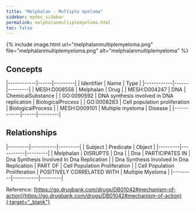 ```yaml
---
title: "Melphalan - Multiple myeloma"
sidebar: mydoc_sidebar
permalink: melphalanmultiplemyeloma.html
toc: false 
---
```


{% include image.html url="melphalanmultiplemyeloma.png" file="melphalanmultiplemyeloma.png" alt="melphalanmultiplemyeloma" %}

## Concepts

|------------|------|---------|
| Identifier | Name | Type    |
|------------|------|---------|
| MESH:D008558 | Melphalan | Drug |
| MESH:D004247 | DNA | ChemicalSubstance |
| GO:0090592 | DNA synthesis involved in DNA replication | BiologicalProcess |
| GO:0008283 | Cell population proliferation | BiologicalProcess |
| MESH:D009101 | Multiple myeloma | Disease |
|------------|------|---------|

## Relationships

|---------|-----------|---------|
| Subject | Predicate | Object  |
|---------|-----------|---------|
| Melphalan | DISRUPTS | Dna |
| Dna | PARTICIPATES IN | Dna Synthesis Involved In Dna Replication |
| Dna Synthesis Involved In Dna Replication | PART OF | Cell Population Proliferation |
| Cell Population Proliferation | POSITIVELY CORRELATED WITH | Multiple Myeloma |
|---------|-----------|---------|

Reference: [https://go.drugbank.com/drugs/DB01042#mechanism-of-action](https://go.drugbank.com/drugs/DB01042#mechanism-of-action){:target="_blank"}